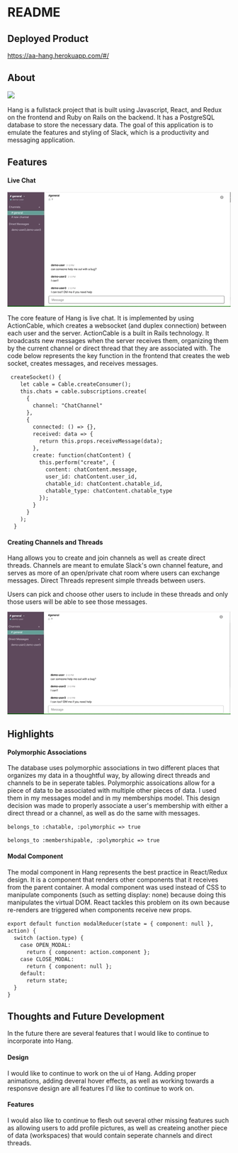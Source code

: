 # README


## Deployed Product

https://aa-hang.herokuapp.com/#/

## About

![](Main.gif)

Hang is a fullstack project that is built using Javascript, React, and Redux on the frontend and Ruby on Rails on the backend. It has a PostgreSQL database to store the necessary data. The goal of this application is to emulate the features and styling of Slack, which is a productivity and messaging application. 


## Features

#### Live Chat

![](CreateMessage.gif)

The core feature of Hang is live chat. It is implemented by using ActionCable, which creates a websocket (and duplex connection) between each user and the server. ActionCable is a built in Rails technology. It broadcasts new messages when the server receives them, organizing them by the current channel or direct thread that they are associated with. The code below represents the key function in the frontend that creates the web socket, creates messages, and receives messages.

```
 createSocket() {
    let cable = Cable.createConsumer();
    this.chats = cable.subscriptions.create(
      {
        channel: "ChatChannel"
      },
      {
        connected: () => {},
        received: data => {
          return this.props.receiveMessage(data);
        },
        create: function(chatContent) {
          this.perform("create", {
            content: chatContent.message,
            user_id: chatContent.user_id,
            chatable_id: chatContent.chatable_id,
            chatable_type: chatContent.chatable_type
          });
        }
      }
    );
  }
  ```
  
#### Creating Channels and Threads

Hang allows you to create and join channels as well as create direct threads. Channels are meant to emulate Slack's own channel feature, and serves as more of an open/private chat room where users can exchange messages. Direct Threads represent simple threads between users. 

Users can pick and choose other users to include in these threads and only those users will be able to see those messages.

![](CreateChannel.gif)


## Highlights

#### Polymorphic Associations

The database uses polymorphic associations in two different places that organizes my data in a thoughtful way, by allowing direct threads and channels to be in seperate tables. Polymorphic assoications allow for a piece of data to be associated with multiple other pieces of data. I used them in my messages model and in my memberships model. This design decision was made to properly associate a user's membership with either a direct thread or a channel, as well as do the same with messages.

```
belongs_to :chatable, :polymorphic => true
```

```
belongs_to :membershipable, :polymorphic => true
```

#### Modal Component

The modal component in Hang represents the best practice in React/Redux design. It is a component that renders other components that it receives from the parent container. A modal component was used instead of CSS to manipulate components (such as setting display: none) because doing this manipulates the virtual DOM. React tackles this problem on its own because re-renders are triggered when components receive new props.

```
export default function modalReducer(state = { component: null }, action) {
  switch (action.type) {
    case OPEN_MODAL:
      return { component: action.component };
    case CLOSE_MODAL:
      return { component: null };
    default:
      return state;
  }
}
```


## Thoughts and Future Development

In the future there are several features that I would like to continue to incorporate into Hang.

#### Design 

I would like to continue to work on the ui of Hang. Adding proper animations, adding deveral hover effects, as well as working towards a responsve design are all features I'd like to continue to work on. 

#### Features

I would also like to continue to flesh out several other missing features such as allowing users to add profile pictures, as well as createing another piece of data (workspaces) that would contain seperate channels and direct threads.

